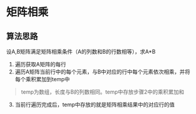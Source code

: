 # 矩阵相乘
## 算法思路
设A,B矩阵满足矩阵相乘条件（A的列数和B的行数相等），求A*B
1. 遍历获取A矩阵的每行
2. 遍历A矩阵当前行中的每个元素，与B中对应的行中每个元素依次相乘，并将每个乘积累加到temp中
> temp为数组，长度与B的列数相同。temp中存放步骤2中的乘积累加和
3. 当前行遍历完成后，temp中存放的就是矩阵相乘结果中的对应行的值